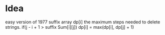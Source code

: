 # Idea
easy version of 1977
suffix array 
dp[i] the maximum steps needed to delete strings.
if(j - i + 1 > suffix Sum[i][j])
dp[i] = max(dp[i], dp[j] + 1) 

